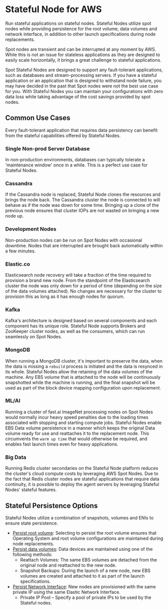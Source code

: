 # Stateful Node for AWS

Run stateful applications on stateful nodes. Stateful Nodes utilize spot nodes while providing persistence for the root volume, data volumes and network interface, in addition to other launch specifications during node replacements.

Spot nodes are transient and can be interrupted at any moment by AWS. While this is not an issue for stateless applications as they are designed to easily scale horizontally, it brings a great challenge to stateful applications.

Spot Stateful Nodes are designed to support any fault-tolerant applications, such as databases and stream-processing servers. If you have a stateful application or an application that is designed to withstand node failure, you may have decided in the past that Spot nodes were not the best use case for you. With Stateful Nodes you can maintain your configurations with zero data loss while taking advantage of the cost savings provided by spot nodes.

## Common Use Cases

Every fault-tolerant application that requires data persistency can benefit from the stateful capabilities offered by Stateful Nodes.

### Single Non-prod Server Database

In non-production environments, databases can typically tolerate a 'maintenance window' once in a while. This is a perfect use case for Stateful Nodes.

### Cassandra

If the Cassandra node is replaced, Stateful Node clones the resources and brings the node back. The Cassandra cluster the node is connected to will behave as if the node was down for some time. Bringing up a clone of the previous node ensures that cluster IOPs are not wasted on bringing a new node up.

### Development Nodes

Non-production nodes can be run on Spot Nodes with occasional downtime. Nodes that are interrupted are brought back automatically within a few minutes.

### Elastic.co

Elasticsearch node recovery will take a fraction of the time required to provision a brand new node. From the standpoint of the Elasticsearch cluster the node was only down for a period of time (depending on the size of the data volumes attached). No changes are necessary for the cluster to provision this as long as it has enough nodes for quorum.

### Kafka

Kafka's architecture is designed based on several components and each component has its unique role. Stateful Node supports Brokers and ZooKeeper cluster nodes, as well as the consumers, which can run seamlessly on Spot Nodes.

### MongoDB

When running a MongoDB cluster, it's important to preserve the data, when the data is missing a `rebuild` process is initiated and the data is resynced in its whole. Stateful Nodes allow the retaining of the data volumes of the machine. Any EBS volume that is attached to the node will be continuously snapshotted while the machine is running, and the final snapshot will be used as part of the block device mapping configuration upon replacement.

### ML/AI

Running a cluster of fast.ai ImageNet processing nodes on Spot Nodes would normally incur heavy speed penalties due to the loading times associated with stopping and starting compute jobs. Stateful Nodes enable EBS Data volume persistence in a manner which keeps the original Data volume ready for use and reattaches it to the replacement node. This circumvents the `warm up time` that would otherwise be required, and enables fast launch times even for heavy applications.

### Big Data

Running Redis cluster secondaries on the Stateful Node platform reduces the cluster's cloud compute costs by leveraging AWS Spot Nodes. Due to the fact that Redis cluster nodes are stateful applications that require data continuity, it is possible to deploy the agent servers by leveraging Stateful Nodes' stateful features.

## Stateful Persistence Options

Stateful Nodes utilize a combination of snapshots, volumes and ENIs to ensure state persistence.

- [Persist root volume](managed-instance/features/root-volume-persistence): Selecting to persist the root volume ensures that Operating System and root volume configurations are maintained during node replacements.
- [Persist data volumes](managed-instance/features/data-volume-persistence): Data devices are maintained using one of the following methods:
  - Reattach Volumes: The same EBS volumes are detached from the original node and reattached to the new node.
  - Snapshot Backups: During the launch of a new node, new EBS volumes are created and attached to it as part of the launch specifications.
- [Persist Network Interface](managed-instance/features/network-persistence): New nodes are provisioned with the same private IP using the same Elastic Network Interface.
  - Private IP Pool – Specify a pool of private IPs to be used by the Stateful nodes.
